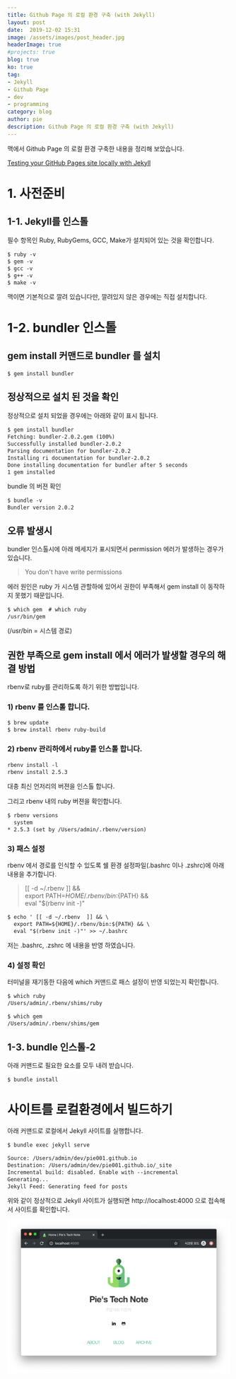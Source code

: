 ```yaml
---
title: Github Page 의 로컬 환경 구축 (with Jekyll)
layout: post
date:  2019-12-02 15:31
image: /assets/images/post_header.jpg
headerImage: true
#projects: true
blog: true
ko: true
tag:
- Jekyll
- Github Page
- dev
- programming
category: blog
author: pie
description: Github Page 의 로컬 환경 구축 (with Jekyll)
---
```


맥에서 Github Page 의 로컬 환경 구축한 내용을 정리해 보았습니다.

[Testing your GitHub Pages site locally with Jekyll](https://help.github.com/ja/github/working-with-github-pages/testing-your-github-pages-site-locally-with-jekyll)

# 1. 사전준비

## 1-1. Jekyll를 인스톨

필수 항목인 Ruby, RubyGems, GCC, Make가 설치되어 있는 것을 확인합니다.
```
$ ruby -v
$ gem -v
$ gcc -v
$ g++ -v
$ make -v
```

맥이면 기본적으로 깔려 있습니다만, 깔려있지 않은 경우에는 직접 설치합니다.

# 1-2. bundler 인스톨

## gem install 커맨드로 bundler 를 설치
```
$ gem install bundler
```

## 정상적으로 설치 된 것을 확인

정상적으로 설치 되었을 경우에는 아래와 같이 표시 됩니다.
```
$ gem install bundler
Fetching: bundler-2.0.2.gem (100%)
Successfully installed bundler-2.0.2
Parsing documentation for bundler-2.0.2
Installing ri documentation for bundler-2.0.2
Done installing documentation for bundler after 5 seconds
1 gem installed
```

bundle 의 버젼 확인
```
$ bundle -v
Bundler version 2.0.2
```

## 오류 발생시

bundler 인스톨시에 아래 메세지가 표시되면서 permission 에러가 발생하는 경우가 있습니다.

> You don't have write permissions

에러 원인은 ruby 가 시스템 관할하에 있어서 권한이 부족해서 gem install 이 동작하지 못했기 때문입니다.

```
$ which gem  # which ruby
/usr/bin/gem
```

(/usr/bin = 시스템 경로)

## 권한 부족으로 gem install 에서 에러가 발생할 경우의 해결 방법

rbenv로 ruby를 관리하도록 하기 위한 방법입니다.

### 1) rbenv 를 인스톨 합니다.
```
$ brew update
$ brew install rbenv ruby-build
```

### 2) rbenv 관리하에서 ruby를 인스톨 합니다.
```
rbenv install -l
rbenv install 2.5.3
```
대충 최신 언저리의 버젼을 인스톨 합니다.

그리고 rbenv 내의 ruby 버젼을 확인합니다.
```
$ rbenv versions
  system
* 2.5.3 (set by /Users/admin/.rbenv/version)
```

### 3) 패스 설정
rbenv 에서 경로를 인식할 수 있도록 쉘 환경 설정파일(.bashrc 이나 .zshrc)에 아래 내용을 추가합니다.

> [[ -d ~/.rbenv  ]] && \
>   export PATH=${HOME}/.rbenv/bin:${PATH} && \
>   eval "$(rbenv init -)"

```
$ echo ' [[ -d ~/.rbenv  ]] && \
  export PATH=${HOME}/.rbenv/bin:${PATH} && \
  eval "$(rbenv init -)"' >> ~/.bashrc
```

저는 .bashrc, .zshrc 에 내용을 반영 하였습니다.

### 4) 설정 확인
터미널을 재기동한 다음에 which 커맨드로 패스 설정이 반영 되었는지 확인합니다.

```
$ which ruby
/Users/admin/.rbenv/shims/ruby
```

```
$ which gem
/Users/admin/.rbenv/shims/gem
```

## 1-3. bundle 인스톨-2

아래 커맨드로 필요한 요소를 모두 내려 받습니다.
```
$ bundle install
```

# 사이트를 로컬환경에서 빌드하기

아래 커맨드로 로컬에서 Jekyll 사이트를 실행합니다.
```
$ bundle exec jekyll serve
```

```
Source: /Users/admin/dev/pie001.github.io
Destination: /Users/admin/dev/pie001.github.io/_site
Incremental build: disabled. Enable with --incremental
Generating...
Jekyll Feed: Generating feed for posts
```

위와 같이 정상적으로 Jekyll 사이트가 실행되면 http://localhost:4000 으로 접속해서 사이트를 확인합니다.

![0065-1.png](/assets/images/post/0066-1.png)
